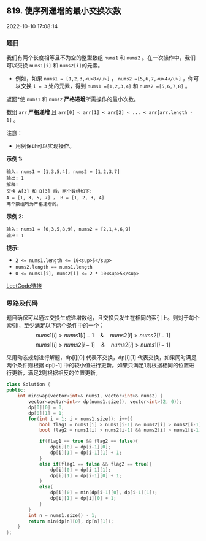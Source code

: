 ## 819. 使序列递增的最小交换次数

2022-10-10 17:08:14

### 题目

我们有两个长度相等且不为空的整型数组 ``nums1`` 和 ``nums2`` 。在一次操作中，我们可以交换 ``nums1[i]`` 和 ``nums2[i]``的元素。


- 例如，如果 ``nums1 = [1,2,3,<u>8</u>]`` ， ``nums2 =[5,6,7,<u>4</u>]`` ，你可以交换 ``i = 3`` 处的元素，得到 ``nums1 =[1,2,3,4]`` 和 ``nums2 =[5,6,7,8]`` 。


返回*使 ``nums1`` 和 ``nums2`` **严格递增**所需操作的最小次数。

数组 ``arr`` **严格递增** 且  ``arr[0] < arr[1] < arr[2] < ... < arr[arr.length - 1]`` 。

注意：


- 用例保证可以实现操作。




**示例 1:**

```
输入: nums1 = [1,3,5,4], nums2 = [1,2,3,7]
输出: 1
解释:
交换 A[3] 和 B[3] 后，两个数组如下:
A = [1, 3, 5, 7] ， B = [1, 2, 3, 4]
两个数组均为严格递增的。
```

**示例 2:**

```
输入: nums1 = [0,3,5,8,9], nums2 = [2,1,4,6,9]
输出: 1
```



**提示:**


- ``2 <= nums1.length <= 10<sup>5</sup>``
- ``nums2.length == nums1.length``
- ``0 <= nums1[i], nums2[i] <= 2 * 10<sup>5</sup>``



[LeetCode链接](https://leetcode-cn.com/problems/minimum-swaps-to-make-sequences-increasing/)

### 思路及代码

题目确保可以通过交换生成递增数组，且交换只发生在相同的索引上。则对于每个索引i，至少满足以下两个条件中的一个： $$ nums1[i] > nums1[i]-1 \quad \& \quad  nums2[i] > nums2[i-1] $$ $$ nums1[i] > nums2[i-1] \quad \& \quad nums2[i] > nums1[i-1] $$

采用动态规划进行解题，dp[i][0] 代表不交换，dp[i][1] 代表交换，如果同时满足两个条件则根据 dp[i-1] 中的较小值进行更新。如果只满足1则根据相同的位置进行更新，满足2则根据相反的位置更新。

```cpp
class Solution {
public:
    int minSwap(vector<int>& nums1, vector<int>& nums2) {
        vector<vector<int>> dp(nums1.size(), vector<int>(2, 0));
        dp[0][0] = 0;
        dp[0][1] = 1;
        for(int i = 1; i < nums1.size(); i++){
            bool flag1 = nums1[i] > nums1[i-1] && nums2[i] > nums2[i-1];
            bool flag2 = nums1[i] > nums2[i-1] && nums2[i] > nums1[i-1];

            if(flag1 == true && flag2 == false){
                dp[i][0] = dp[i-1][0];
                dp[i][1] = dp[i-1][1] + 1;
            }
            else if(flag1 == false && flag2 == true){
                dp[i][0] = dp[i-1][1];
                dp[i][1] = dp[i-1][0] + 1;
            }
            else{
                dp[i][0] = min(dp[i-1][0], dp[i-1][1]);
                dp[i][1] = dp[i][0] + 1;
            }
        }
        int n = nums1.size() - 1;
        return min(dp[n][0], dp[n][1]);
    }
};
```